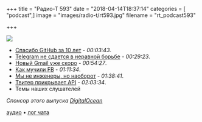 +++
title = "Радио-Т 593"
date = "2018-04-14T18:37:14"
categories = [ "podcast",]
image = "images/radio-t/rt593.jpg"
filename = "rt_podcast593"

+++

![](https://radio-t.com/images/radio-t/rt593.jpg)

- [Спасибо GitHub за 10 лет](https://github.com/ten) - *00:03:43*.
- [Telegram не сдается в неравной борьбе](https://arstechnica.com/information-technology/2018/04/privacy-is-not-for-sale-telegram-founder-says-after-being-banned-in-russia/) - *00:29:23*.
- [Новый Gmail уже скоро](https://thenextweb.com/google/2018/04/12/new-gmail-will-look-like/) - *00:54:27*.
- [Как мучили FB](https://www.theverge.com/2018/4/10/17222444/mark-zuckerberg-senate-hearing-highlights-cambridge-analytica) - *01:11:34*.
- [Мы не инженеры, но наоборот](https://www.theatlantic.com/technology/archive/2015/11/programmers-should-not-call-themselves-engineers/414271/?single_page=true) - *01:38:41*.
- [Твитер прикрывает API](http://apps-of-a-feather.com/) - *02:03:34*.
- Темы наших слушателей

*Спонсор этого выпуска [DigitalOcean](https://do.co/radiot)*


[аудио](https://cdn.radio-t.com/rt_podcast593.mp3) • [лог чата](http://chat.radio-t.com/logs/radio-t-593.html)
<audio src="https://cdn.radio-t.com/rt_podcast593.mp3" preload="none"></audio>
